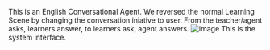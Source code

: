 This is an English Conversational Agent.
We reversed the normal Learning Scene by changing the conversation iniative to user.
From the teacher/agent asks, learners answer, to learners ask, agent answers.
![image](https://github.com/kokoL152/conversational-agent/assets/147573258/7cef0ffb-94c1-4222-b81e-16eb84fe5011)
This is the system interface.
